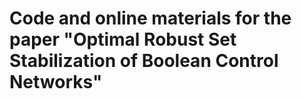 # Code and online materials for the paper "Optimal Robust Set Stabilization of Boolean Control Networks"

